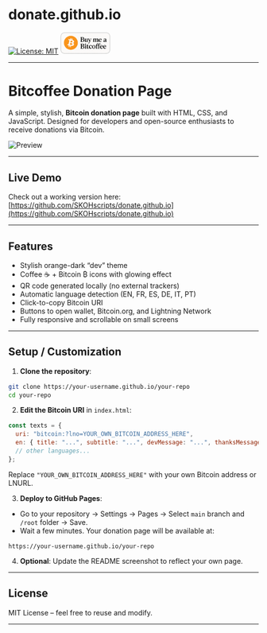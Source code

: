 # donate.github.io
[![License: MIT](https://img.shields.io/badge/License-MIT-blue.svg)](https://opensource.org/licenses/MIT)
<a href="https://html-preview.github.io/?url=https://github.com/SKOHscripts/donate.github.io/blob/main/donate%2Fredirect.html" target="_blank">
  <img src="https://github.com/SKOHscripts/donate.github.io/blob/main/donate/buymeacoffee.png?raw=true" width="100">
</a>

---

# Bitcoffee Donation Page

A simple, stylish, **Bitcoin donation page** built with HTML, CSS, and JavaScript.
Designed for developers and open-source enthusiasts to receive donations via Bitcoin.

![Preview](donate/demonstration.gif)

---

## Live Demo

Check out a working version here:
[https://github.com/SKOHscripts/donate.github.io](https://github.com/SKOHscripts/donate.github.io)

---

## Features

* Stylish orange-dark “dev” theme
* Coffee ☕ + Bitcoin ₿ icons with glowing effect
* QR code generated locally (no external trackers)
* Automatic language detection (EN, FR, ES, DE, IT, PT)
* Click-to-copy Bitcoin URI
* Buttons to open wallet, Bitcoin.org, and Lightning Network
* Fully responsive and scrollable on small screens

---

## Setup / Customization

1. **Clone the repository**:

```bash
git clone https://your-username.github.io/your-repo
cd your-repo
```

2. **Edit the Bitcoin URI** in `index.html`:

```javascript
const texts = {
  uri: "bitcoin:?lno=YOUR_OWN_BITCOIN_ADDRESS_HERE",
  en: { title: "...", subtitle: "...", devMessage: "...", thanksMessage: "...", copied: "Copied! ☕" },
  // other languages...
};
```

Replace `"YOUR_OWN_BITCOIN_ADDRESS_HERE"` with your own Bitcoin address or LNURL.

3. **Deploy to GitHub Pages**:

* Go to your repository → Settings → Pages → Select `main` branch and `/root` folder → Save.
* Wait a few minutes. Your donation page will be available at:

```
https://your-username.github.io/your-repo
```

4. **Optional**: Update the README screenshot to reflect your own page.

---

## License

MIT License – feel free to reuse and modify.

---
